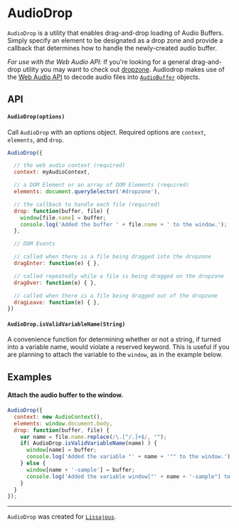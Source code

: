 # AudioDrop

`AudioDrop` is a utility that enables drag-and-drop loading of Audio Buffers. Simply specify an element to be designated as a drop zone and provide a callback that determines how to handle the newly-created audio buffer.

*For use with the Web Audio API*: If you're looking for a general drag-and-drop utility you may want to check out [dropzone](http://www.dropzonejs.com/). Audiodrop makes use of the [Web Audio API](https://developer.mozilla.org/en-US/docs/Web/API/Web_Audio_API) to decode audio files into [`AudioBuffer`](https://developer.mozilla.org/en-US/docs/Web/API/AudioBuffer) objects.

## API

#### `AudioDrop(options)`

Call `AudioDrop` with an options object. Required options are `context`, `elements`, and `drop`.

```javascript
AudioDrop({

  // the web audio context (required)
  context: myAudioContext,

  // a DOM Element or an array of DOM Elements (required)
  elements: document.querySelector('#dropzone'),

  // the callback to handle each file (required)
  drop: function(buffer, file) {
    window[file.name] = buffer;
    console.log('Added the buffer ' + file.name + ' to the window.');
  },

  // DOM Events

  // called when there is a file being dragged into the dropzone
  dragEnter: function(e) { },

  // called repeatedly while a file is being dragged on the dropzone
  dragOver: function(e) { },

  // called when there is a file being dragged out of the dropzone
  dragLeave: function(e) { },
})
```

#### `AudioDrop.isValidVariableName(String)`

A convenience function for determining whether or not a string, if turned into a variable name, would violate a reserved keyword. This is useful if you are planning to attach the variable to the `window`, as in the example below.

## Examples

#### Attach the audio buffer to the window.

```javascript
AudioDrop({
  context: new AudioContext(),
  elements: window.document.body,
  drop: function(buffer, file) {
    var name = file.name.replace(/\.[^/.]+$/, "");
    if( AudioDrop.isValidVariableName(name) ) {
      window[name] = buffer;
      console.log('Added the variable "' + name + '"" to the window.');
    } else {
      window[name + '-sample'] = buffer;
      console.log('Added the variable window["' + name + '-sample"] to the window.');
    }
  }
});
```

-----------------------

`AudioDrop` was created for [`Lissajous`](https://github.com/kylestetz/lissajous).